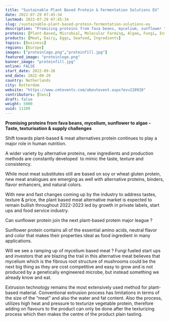```yaml
---
title: "Sustainable Plant Based Protein & Fermentation Solutions EU"
date: 2022-07-29 07:45:34
lastmod: 2022-07-29 07:45:34
slug: /sustainable-plant-based-protein-fermentation-solutions-eu
description: "Promising proteins from fava beans, mycelium, sunflower to algae - Taste, texturisation & supply challengesShift towards plant-based & meat alternatives protein continues to play a major role in human nutrition. A wider variety by alternative proteins, new ingredients and production methods are constantly developed  to mimic the taste, texture and consistency.     "
proteins: [Plant-Based, Microbial, Molecular Farming, Algae, Fungi, Insect, Animal]
products: [Meat, Dairy, Eggs, Seafood, Ingredients]
topics: [Business]
regions: [Europe]
images: ["proteinlogo.png","proteinfill.jpg"]
featured_image: "proteinlogo.png"
banner_image: "proteinfill.jpg"
online: FALSE
start_date: 2022-09-28
end_date: 2022-09-29
country: Netherlands
city: Rotterdam
website: "https://www.cmtevents.com/aboutevent.aspx?ev=220928"
contributors: [hani]
draft: false
weight: 5000
uuid: 11109
---
```

<p><strong>Promising proteins from fava beans, mycelium, sunflower to algae - Taste, texturisation & supply challenges</strong></p>
<p>Shift towards plant-based & meat alternatives protein continues to play a major role in human nutrition. </p>
<p>A wider variety by alternative proteins, new ingredients and production methods are constantly developed  to mimic the taste, texture and consistency.     </p>
<p>While most meat substitutes still are based on soy or wheat gluten protein, new meat analogues are emerging as well with alternative proteins, binders, flavor enhancers, and natural colors.</p>
<p>With new and fast changes coming up by the industry to address tastes, texture & price, the plant based meat alternative market is expected to remain bullish throughout 2022-2023 led by growth in private labels, start ups and food service industry.</p>
<p>Can sunflower protein join the next plant-based protein major league ?</p>
<p>Sunflower protein contains all of the essential amino acids, neutral flavor and color that makes their properties ideal as food ingredient in many applications.</p>
<p>Will we see a ramping up of mycelium based meat ? Fungi fueled start ups and investors that are blazing the trail in this alternative meat believes that mycelium which is the fibrous root structure of mushrooms could be the next big thing as they are cost competitive and easy to grow and is not produced by a genetically engineered microbe, but instead something we already know and eat.</p>
<p>Extrusion technology remains the most extensively used method for plant-based material. Conventional extrusion process has limitations in terms of the size of the “meat” and also the water and fat content. Also the process, utilizes high heat and pressure to texturize vegetable protein, therefore adding on flavours to the product can only be done after the texturizing process which then makes the centre of the product plain tasting.</p>
